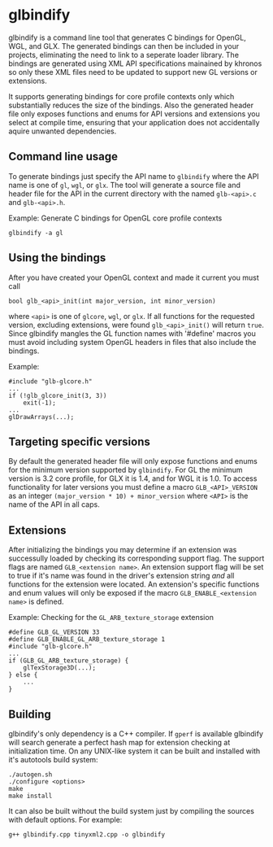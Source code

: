 glbindify
=========

glbindify is a command line tool that generates C bindings for OpenGL, WGL, and GLX.  The generated bindings can then be included in your projects, eliminating the need to link to a seperate loader library. The bindings are generated using XML API specifications mainained by khronos so only these XML files need to be updated to support new GL versions or extensions.

It supports generating bindings for core profile contexts only which substantially reduces the size of the bindings. Also the generated header file only exposes functions and enums for API versions and extensions you select at compile time, ensuring that your application does not accidentally aquire unwanted dependencies.

Command line usage
------------------

To generate bindings just specify the API name to `glbindify` where the API name is one of `gl`, `wgl`, or `glx`. The tool will generate a source file and header file for the API in the current directory with the named `glb-<api>.c` and `glb-<api>.h`.

Example: Generate C bindings for OpenGL core profile contexts

`glbindify -a gl`

Using the bindings
------------------

After you have created your OpenGL context and made it current you must call

`bool glb_<api>_init(int major_version, int minor_version)`


where `<api>` is one of `glcore`, `wgl`, or `glx`. If all functions for the requested version, excluding extensions, were found `glb_<api>_init()` will return `true`. Since glbindify mangles the GL function names with '#define' macros you must avoid including system OpenGL headers in files that also include the bindings.

Example:

	#include "glb-glcore.h"
	...
	if (!glb_glcore_init(3, 3))
		exit(-1);
	...
	glDrawArrays(...);

Targeting specific versions
---------------------------

By default the generated header file will only expose functions and enums for the minimum version supported by `glbindify`. For GL the minimum version is 3.2 core profile, for GLX it is 1.4, and for WGL it is 1.0. To access functionality for later versions you must define a macro `GLB_<API>_VERSION` as an integer `(major_version * 10) + minor_version` where `<API>` is the name of the API in all caps.

Extensions
----------

After initializing the bindings you may determine if an extension was successully loaded by checking its corresponding support flag. The support flags are named `GLB_<extension name>`. An extension support flag will be set to true if it's name was found in the driver's extension string *and* all functions for the extension were located. An extension's specific functions and enum values will only be exposed if 
the macro `GLB_ENABLE_<extension name>` is defined.

Example: Checking for the `GL_ARB_texture_storage` extension

	#define GLB_GL_VERSION 33
	#define GLB_ENABLE_GL_ARB_texture_storage 1
	#include "glb-glcore.h"
	...
	if (GLB_GL_ARB_texture_storage) {
		glTexStorage3D(...);
	} else {
		...
	}

Building
------------

glbindify's only dependency is a C++ compiler. If `gperf` is available glbindify will search generate a perfect hash map for extension checking at initialization time. On any UNIX-like system it can be built and installed with it's autotools build system:

	./autogen.sh
	./configure <options>
	make
	make install

It can also be built without the build system just by compiling the sources with default options. For example:

	g++ glbindify.cpp tinyxml2.cpp -o glbindify
